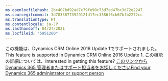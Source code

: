 ```yaml
---
ms.openlocfilehash: 2bc407bd92ad7c79fe90c73d7cd47bc3d72e2247
ms.sourcegitcommit: 3d78338773929121d17ec3386f6cb67bfb2272cc
ms.translationtype: HT
ms.contentlocale: ja-JP
ms.lasthandoff: 04/27/2021
ms.locfileid: "5951260"
---
```

<span data-ttu-id="286b4-101">この機能は、Dynamics CRM Online 2016 Update 1でサポートされました。</span><span class="sxs-lookup"><span data-stu-id="286b4-101">This feature is supported in Dynamics CRM Online 2016 Update 1.</span></span> <span data-ttu-id="286b4-102">この機能の詳細については、</span><span class="sxs-lookup"><span data-stu-id="286b4-102">Interested in getting this feature?</span></span> [<span data-ttu-id="286b4-103">このリンクから Dynamics 365 管理者またはサポート担当者をお探しください</span><span class="sxs-lookup"><span data-stu-id="286b4-103">Find your Dynamics 365 administrator or support person</span></span>](/dynamics365/customerengagement/on-premises/basics/find-administrator-support)